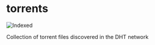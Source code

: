 torrents 
========
![Indexed](https://img.shields.io/badge/indexed-93214-blue)

Collection of torrent files discovered in the DHT network
